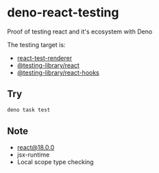 # deno-react-testing

Proof of testing react and it's ecosystem with Deno

The testing target is:

- [react-test-renderer](https://www.npmjs.com/package/react-test-renderer)
- [@testing-library/react](https://github.com/testing-library/react-testing-library)
- [@testing-library/react-hooks](https://github.com/testing-library/react-hooks-testing-library)

## Try

```bash
deno task test
```

## Note

- react@18.0.0
- jsx-runtime
- Local scope type checking
